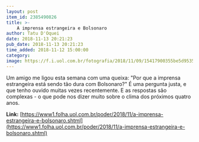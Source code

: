 ```yaml
---
layout: post
item_id: 2385490826
title: >-
    A imprensa estrangeira e Bolsonaro
author: Tatu D'Oquei
date: 2018-11-13 20:21:23
pub_date: 2018-11-13 20:21:23
time_added: 2018-11-12 15:00:00
category: 
image: https://f.i.uol.com.br/fotografia/2018/11/09/15417900355be5d95359c3c_1541790035_3x2_rt.jpg
---
```


Um amigo me ligou esta semana com uma queixa: "Por que a imprensa estrangeira está sendo tão dura com Bolsonaro?" É uma pergunta justa, e que tenho ouvido muitas vezes recentemente. E as respostas são complexas - o que pode nos dizer muito sobre o clima dos próximos quatro anos.

**Link:** [https://www1.folha.uol.com.br/poder/2018/11/a-imprensa-estrangeira-e-bolsonaro.shtml](https://www1.folha.uol.com.br/poder/2018/11/a-imprensa-estrangeira-e-bolsonaro.shtml)


